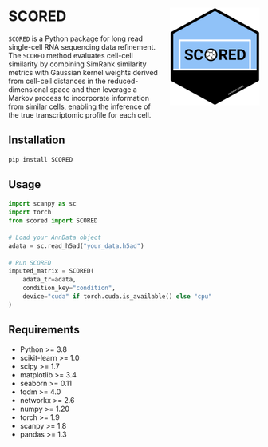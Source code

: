 # SCORED <img align="right" style="margin-left: 20px; margin-bottom: 10px;" src="./pictures/sticker.png" width="180" height="195">

`SCORED` is a Python package for long read single-cell RNA sequencing data refinement. The `SCORED` method evaluates cell-cell similarity by combining SimRank similarity metrics with Gaussian kernel weights derived from cell-cell distances in the reduced-dimensional space and then leverage a Markov process to incorporate information from similar cells, enabling the inference of the true transcriptomic profile for each cell.

## Installation

```bash
pip install SCORED
```

## Usage

```python
import scanpy as sc
import torch
from scored import SCORED

# Load your AnnData object
adata = sc.read_h5ad("your_data.h5ad")

# Run SCORED
imputed_matrix = SCORED(
    adata_tr=adata,
    condition_key="condition",
    device="cuda" if torch.cuda.is_available() else "cpu"
)
```

## Requirements

- Python >= 3.8
- scikit-learn >= 1.0
- scipy >= 1.7
- matplotlib >= 3.4
- seaborn >= 0.11
- tqdm >= 4.0
- networkx >= 2.6
- numpy >= 1.20
- torch >= 1.9
- scanpy >= 1.8
- pandas >= 1.3


